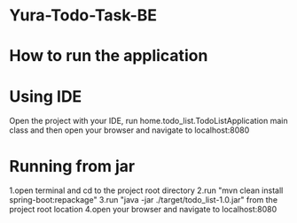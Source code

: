 # Yura-Todo-Task-BE


How to run the application
===========================

Using IDE
==========
Open the project with your IDE, run home.todo_list.TodoListApplication main class
and then open your browser and navigate to localhost:8080

Running from jar
=================
  1.open terminal and cd to the project root directory
  2.run "mvn clean install spring-boot:repackage"
  3.run "java -jar ./target/todo_list-1.0.jar" from the project root location
  4.open your browser and navigate to localhost:8080

